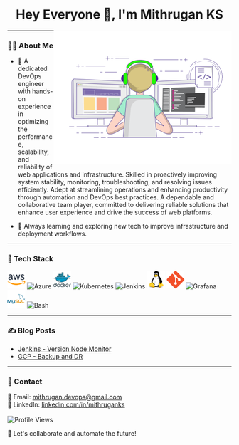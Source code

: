 <h1 align="center">Hey Everyone 👋, I'm Mithrugan KS</h1>

<img align="right" alt="Coding" width="400" src="https://raw.githubusercontent.com/devSouvik/devSouvik/master/gif3.gif">

---

### 👨‍💻 About Me

- 🚀 A dedicated DevOps engineer with hands-on experience in optimizing the performance, scalability, and reliability of web applications and infrastructure. Skilled in proactively improving system stability, monitoring, troubleshooting, and resolving issues efficiently. Adept at streamlining operations and enhancing productivity through automation and DevOps best practices. A dependable and collaborative team player, committed to delivering reliable solutions that enhance user experience and drive the success of web platforms.

- 🎯 Always learning and exploring new tech to improve infrastructure and deployment workflows.

---

### 🧰 Tech Stack

<p align="left">
  <img src="https://raw.githubusercontent.com/devicons/devicon/master/icons/amazonwebservices/amazonwebservices-original-wordmark.svg" width="40" height="40" alt="AWS"/>
  <img src="https://www.vectorlogo.zone/logos/microsoft_azure/microsoft_azure-icon.svg" width="40" height="40" alt="Azure"/>
  <img src="https://raw.githubusercontent.com/devicons/devicon/master/icons/docker/docker-original-wordmark.svg" width="40" height="40" alt="Docker"/>
  <img src="https://www.vectorlogo.zone/logos/kubernetes/kubernetes-icon.svg" width="40" height="40" alt="Kubernetes"/>
  <img src="https://www.vectorlogo.zone/logos/jenkins/jenkins-icon.svg" width="40" height="40" alt="Jenkins"/>
  <img src="https://raw.githubusercontent.com/devicons/devicon/master/icons/linux/linux-original.svg" width="40" height="40" alt="Linux"/>
  <img src="https://raw.githubusercontent.com/devicons/devicon/master/icons/git/git-original.svg" width="40" height="40" alt="Git"/>
  <img src="https://www.vectorlogo.zone/logos/grafana/grafana-icon.svg" width="40" height="40" alt="Grafana"/>
  <img src="https://raw.githubusercontent.com/devicons/devicon/master/icons/mysql/mysql-original-wordmark.svg" width="40" height="40" alt="MySQL"/>
  <img src="https://www.vectorlogo.zone/logos/gnu_bash/gnu_bash-icon.svg" width="40" height="40" alt="Bash"/>
</p>

---

### ✍️ Blog Posts

- [Jenkins - Version Node Monitor](https://medium.com/@ksmithrugan10/jenkins-version-node-monitor-9bd8c9bb5acb)
- [GCP - Backup and DR](https://medium.com/@ksmithrugan10/gcp-backup-and-dr-5fa2f684354f)

---

### 💬 Contact

<p align="left">
  📧 Email: <a href="mailto:mithrugan.devops@gmail.com">mithrugan.devops@gmail.com</a><br>
  🔗 LinkedIn: <a href="https://www.linkedin.com/in/mithruganks" target="_blank">linkedin.com/in/mithruganks</a><br><br>
  <img src="https://komarev.com/ghpvc/?username=MithrugandevOps&label=Profile%20views&color=0e75b6&style=flat" alt="Profile Views" />
</p>

💬 Let's collaborate and automate the future!


